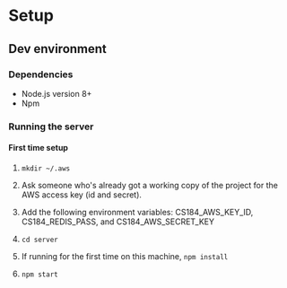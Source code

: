 # Setup

## Dev environment

### Dependencies

* Node.js version 8+
* Npm

### Running the server

#### First time setup

1. `mkdir ~/.aws`
2. Ask someone who's already got a working copy of the project for the AWS access key (id and secret).
3. Add the following environment variables: CS184_AWS_KEY_ID, CS184_REDIS_PASS, and CS184_AWS_SECRET_KEY

1. `cd server`
2. If running for the first time on this machine, `npm install`
3. `npm start`
